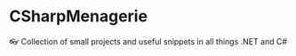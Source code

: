 CSharpMenagerie
===================

👓 Collection of small projects and useful snippets in all things .NET and C#
